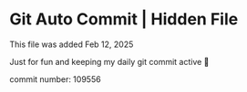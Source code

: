 # Git Auto Commit | Hidden File

This file was added Feb 12, 2025

Just for fun and keeping my daily git commit active 🤪

commit number: 109556
